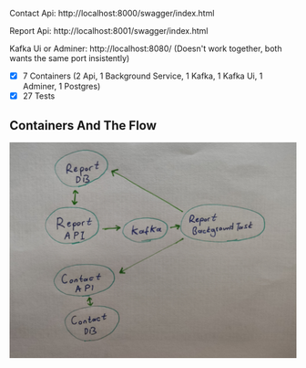 Contact Api: http://localhost:8000/swagger/index.html

Report Api: http://localhost:8001/swagger/index.html

Kafka Ui or Adminer: http://localhost:8080/ (Doesn't work together, both wants the same port insistently)

- [x] 7 Containers (2 Api, 1 Background Service, 1 Kafka, 1 Kafka Ui, 1 Adminer, 1 Postgres)
- [x] 27 Tests

Containers And The Flow
-------------------
![IMG_20230608_014932.jpg](IMG_20230608_014932.jpg)